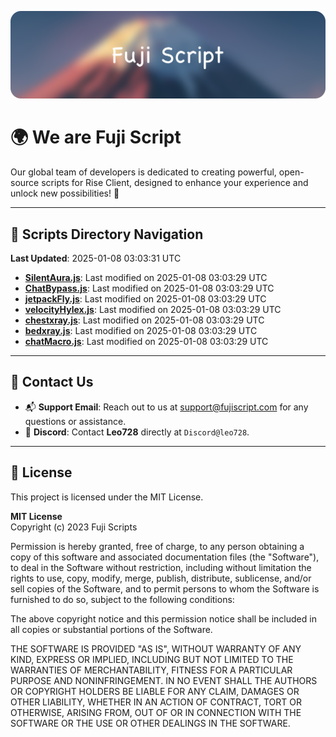![Banner](.github/b.webp)

# 🌍 **We are Fuji Script**

Our global team of developers is dedicated to creating powerful, open-source scripts for Rise Client, designed to enhance your experience and unlock new possibilities! 🌟

---
<!-- SCRIPTS_NAVIGATION_START -->
## 📂 **Scripts Directory Navigation**

**Last Updated**: 2025-01-08 03:03:31 UTC

- **[SilentAura.js](scripts/SilentAura.js)**: Last modified on 2025-01-08 03:03:29 UTC
- **[ChatBypass.js](scripts/ChatBypass.js)**: Last modified on 2025-01-08 03:03:29 UTC
- **[jetpackFly.js](scripts/jetpackFly.js)**: Last modified on 2025-01-08 03:03:29 UTC
- **[velocityHylex.js](scripts/velocityHylex.js)**: Last modified on 2025-01-08 03:03:29 UTC
- **[chestxray.js](scripts/chestxray.js)**: Last modified on 2025-01-08 03:03:29 UTC
- **[bedxray.js](scripts/bedxray.js)**: Last modified on 2025-01-08 03:03:29 UTC
- **[chatMacro.js](scripts/chatMacro.js)**: Last modified on 2025-01-08 03:03:29 UTC

<!-- SCRIPTS_NAVIGATION_END -->

---

## 💬 **Contact Us**  
- 📬 **Support Email**: Reach out to us at [support@fujiscript.com](mailto:support@fujiscript.com) for any questions or assistance.  
- 💬 **Discord**: Contact **Leo728** directly at `Discord@leo728`.

---

## 📜 **License**

This project is licensed under the MIT License.  

**MIT License**  
Copyright (c) 2023 Fuji Scripts  

Permission is hereby granted, free of charge, to any person obtaining a copy of this software and associated documentation files (the "Software"), to deal in the Software without restriction, including without limitation the rights to use, copy, modify, merge, publish, distribute, sublicense, and/or sell copies of the Software, and to permit persons to whom the Software is furnished to do so, subject to the following conditions:  

The above copyright notice and this permission notice shall be included in all copies or substantial portions of the Software.  

THE SOFTWARE IS PROVIDED "AS IS", WITHOUT WARRANTY OF ANY KIND, EXPRESS OR IMPLIED, INCLUDING BUT NOT LIMITED TO THE WARRANTIES OF MERCHANTABILITY, FITNESS FOR A PARTICULAR PURPOSE AND NONINFRINGEMENT. IN NO EVENT SHALL THE AUTHORS OR COPYRIGHT HOLDERS BE LIABLE FOR ANY CLAIM, DAMAGES OR OTHER LIABILITY, WHETHER IN AN ACTION OF CONTRACT, TORT OR OTHERWISE, ARISING FROM, OUT OF OR IN CONNECTION WITH THE SOFTWARE OR THE USE OR OTHER DEALINGS IN THE SOFTWARE.  
